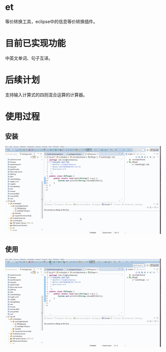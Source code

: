 # et
等价转换工具，eclipse中的信息等价转换插件。
# 目前已实现功能
中英文单词、句子互译。
# 后续计划
支持输入计算式的四则混合运算的计算器。
# 使用过程
## 安装
![image](https://github.com/linghushaoxia/linghushaoxia.github.io/blob/master/static/public/image/et-install.gif)
## 使用
![image](https://github.com/linghushaoxia/linghushaoxia.github.io/blob/master/static/public/image/et-use.gif)
